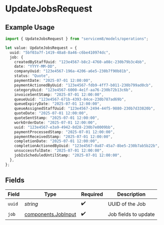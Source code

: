 # UpdateJobsRequest

## Example Usage

```typescript
import { UpdateJobsRequest } from "servicem8/models/operations";

let value: UpdateJobsRequest = {
  uuid: "5bf03a7f-1419-48a8-8a46-c6be410974dc",
  job: {
    createdByStaffUuid: "123e4567-b8c2-4760-a08c-230b79b3c4bb",
    date: "YYYY-MM-DD",
    companyUuid: "123e4567-196a-4206-a6e5-230b7f90b81b",
    status: "Quote",
    paymentDate: "2025-07-01 12:00:00",
    paymentActionedByUuid: "123e4567-fdb9-4ff7-b011-230b799ad0cb",
    categoryUuid: "123e4567-6000-4e1f-aa76-230b72b13c6b",
    invoiceSentStamp: "2025-07-01 12:00:00",
    queueUuid: "123e4567-671b-4393-84ce-230b787ad69b",
    queueExpiryDate: "2025-07-01 12:00:00",
    queueAssignedStaffUuid: "123e4567-2494-44f5-9880-230b7d33820b",
    quoteDate: "2025-07-01 12:00:00",
    quoteSentStamp: "2025-07-01 12:00:00",
    workOrderDate: "2025-07-01 12:00:00",
    uuid: "123e4567-e3a9-4942-8d28-230b7e0009bb",
    paymentProcessedStamp: "2025-07-01 12:00:00",
    paymentReceivedStamp: "2025-07-01 12:00:00",
    completionDate: "2025-07-01 12:00:00",
    completionActionedByUuid: "123e4567-0a87-45a7-8be5-230b7ab5b22b",
    unsuccessfulDate: "2025-07-01 12:00:00",
    jobIsScheduledUntilStamp: "2025-07-01 12:00:00",
  },
};
```

## Fields

| Field                                                      | Type                                                       | Required                                                   | Description                                                |
| ---------------------------------------------------------- | ---------------------------------------------------------- | ---------------------------------------------------------- | ---------------------------------------------------------- |
| `uuid`                                                     | *string*                                                   | :heavy_check_mark:                                         | UUID of the Job                                            |
| `job`                                                      | [components.JobInput](../../models/components/jobinput.md) | :heavy_check_mark:                                         | Job fields to update                                       |